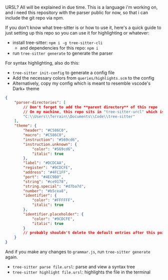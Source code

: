 URSL? All will be explained in due time. This is a language i'm working on, and i need this repository with the parser public for now, so that i can include the git repo via npm.

If you don't know what tree-sitter is or how to use it, here's a quick guide to just setting up this repo so you can use it for highlighting or whatever:

-   install tree-sitter: `npm i -g tree-sitter-cli`
    -   and dependencies for this repo: `npm i`
-   run `tree-sitter generate` to generate the parser

For syntax highlighting, also do this:

-   `tree-sitter init-config` to generate a config file
-   Add the necessary colors from `queries/highlights.scm` to the config
-   Alternatively, copy my config which is meant to resemble vscode's Dark+ theme

```json
{
    "parser-directories": [
        // Don't forget to add the **parent directory** of this repo
        // On my machine, this repo sits in "tree-sitter-urcl" which is in the following directory:
        "C:\\Users\\Terrain\\Documents\\Code\\tree-sitter"
    ],
    "theme": {
        "header": "#C586C0",
        "macro": "#C586C0",
        "instruction": "#569cd6",
        "instruction.unknown": {
            "color": "#569cd6",
            "italic": true
        },
        "label": "#DCDCAA",
        "register": "#9CDCFE",
        "address": "#4FC1FF",
        "port": "#4EC9B0",
        "string": "#ce9178",
        "string.special": "#d7ba7d",
        "number": "#b5cea8",
        "identifier": {
            "color": "#FFFFFF",
            "italic": true
        },
        "identifier.placeholder": {
            "color": "#9CDCFE",
            "italic": true
        }
        // probably shouldn't delete the default entries after this point
    }
}
```

And if you make any changes to `grammar.js`, run `tree-sitter generate` again.

-   `tree-sitter parse file.ursl`: parse and view a syntax tree
-   `tree-sitter highlight file.ursl`: highlights the file in the terminal